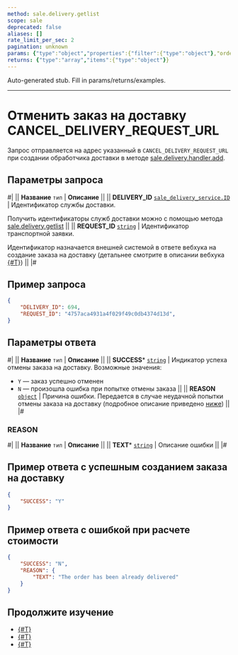 ```yaml
---
method: sale.delivery.getlist
scope: sale
deprecated: false
aliases: []
rate_limit_per_sec: 2
pagination: unknown
params: {"type":"object","properties":{"filter":{"type":"object"},"order":{"type":"object"},"select":{"type":"array","items":{"type":"string"}},"start":{"type":["integer","string"]}}}
returns: {"type":"array","items":{"type":"object"}}
---
```


Auto-generated stub. Fill in params/returns/examples.

---

# Отменить заказ на доставку CANCEL_DELIVERY_REQUEST_URL

Запрос отправляется на адрес указанный в `CANCEL_DELIVERY_REQUEST_URL` при создании обработчика доставки в методе [sale.delivery.handler.add](../handler/sale-delivery-handler-add.md).

## Параметры запроса

#|
|| **Название**
`тип` | **Описание** ||
|| **DELIVERY_ID**
[`sale_delivery_service.ID`](../../data-types.md#sale_delivery_service) | Идентификатор службы доставки.

Получить идентификаторы служб доставки можно с помощью метода [sale.delivery.getlist](../delivery/sale-delivery-get-list.md)
 ||
|| **REQUEST_ID**
[`string`](../../../data-types.md) | Идентификатор транспортной заявки.

Идентификатор назначается внешней системой в ответе вебхука на создание заказа на доставку (детальнее смотрите в описании вебхука [{#T}](./create-delivery-request.md))
 ||
|#

## Пример запроса

```json
{
    "DELIVERY_ID": 694,
    "REQUEST_ID": "4757aca4931a4f029f49c0db4374d13d",
}
```

## Параметры ответа



#|
|| **Название**
`тип` | **Описание** ||
|| **SUCCESS***
[`string`](../../../data-types.md) | Индикатор успеха отмены заказа на доставку. Возможные значения:

- `Y` — заказ успешно отменен
- `N` — произошла ошибка при попытке отмены заказа
 ||
|| **REASON**
[`object`](../../../data-types.md) | Причина ошибки. Передается в случае неудачной попытки отмены заказа на доставку (подробное описание приведено [ниже](#reason)) ||
|#

### REASON

#|
|| **Название**
`тип` | **Описание** ||
|| **TEXT***
[`string`](../../../data-types.md) | Описание ошибки ||
|#

## Пример ответа с успешным созданием заказа на доставку

```json
{
    "SUCCESS": "Y"
}
```

## Пример ответа с ошибкой при расчете стоимости

```json
{
    "SUCCESS": "N",
    "REASON": {
        "TEXT": "The order has been already delivered"
    }
}
```

## Продолжите изучение 

- [{#T}](./index.md)
- [{#T}](./calculate.md)
- [{#T}](./create-delivery-request.md)
